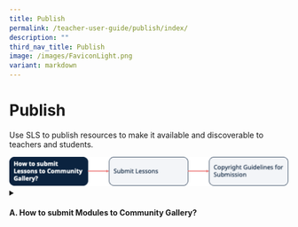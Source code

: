 ```yaml
---
title: Publish
permalink: /teacher-user-guide/publish/index/
description: ""
third_nav_title: Publish
image: /images/FaviconLight.png
variant: markdown
---
```

<h1>Publish</h1>
<p>Use SLS to publish resources to make it available and discoverable to teachers and students.</p>

<img alt="Publish" src="/images/2Teacher/Flow-Publish.svg">

<details>
 <summary><h4>A. How to submit Modules to Community Gallery?</h4></summary>
<ul>
    <li><a target="_blank" href="/teacher-user-guide/publish/submit-lessons/">(A1) Submit Modules</a></li>
    <li><a target="_blank" href="/teacher-user-guide/publish/copyright-guidelines-for-submission/">(A2) Copyright Guidelines for Submission</a></li>
  </ul>
</details>